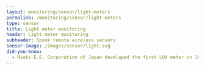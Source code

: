 ```yaml
---
layout: monitoring/sensor/light-meters
permalink: /monitoring/sensor/light-meters
type: sensor
title: Light meter monitoring
header: Light meter monitoring
subheader: Spook remote wireless sensors
sensor-image: /images/sensor/light.svg
did-you-know:
  - Hioki E.E. Corporation of Japan developed the first LUX meter in 1979 and went on to develop a range of industry leading digital light meters to measure luminance in applications for lighting installations.
---
```

